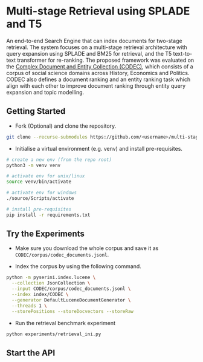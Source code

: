 # Multi-stage Retrieval using SPLADE and T5

An end-to-end Search Engine that can index documents for two-stage retrieval. The system focuses on a multi-stage retrieval architecture with query expansion using SPLADE and BM25 for retrieval, and the T5 text-to-text transformer for re-ranking. The proposed framework was evaluated on the [Complex Document and Entity Collection (CODEC)](https://github.com/grill-lab/CODEC), which consists of a corpus of social science domains across History, Economics and Politics. CODEC also defines a document ranking and an entity ranking task which align with each other to improve document ranking through entity query expansion and topic modelling.

## Getting Started

- Fork (Optional) and clone the repository.

```bash
git clone --recurse-submodules https://github.com/<username>/multi-stage-retrieval-using-splade-and-t5
```

- Initialise a virtual environment (e.g. venv) and install pre-requisites.

```bash
# create a new env (from the repo root)
python3 -m venv venv

# activate env for unix/linux
source venv/bin/activate    

# activate env for windows
./source/Scripts/activate

# install pre-requisites
pip install -r requirements.txt
```

## Try the Experiments

- Make sure you download the whole corpus and save it as `CODEC/corpus/codec_documents.jsonl`.

- Index the corpus by using the following command.

```bash
python -m pyserini.index.lucene \
  --collection JsonCollection \
  --input CODEC/corpus/codec_documents.jsonl \
  --index index/CODEC \
  --generator DefaultLuceneDocumentGenerator \
  --threads 1 \
  --storePositions --storeDocvectors --storeRaw
```

- Run the retrieval benchmark experiment

```bash
python experiments/retrieval_ini.py
```

## Start the API
